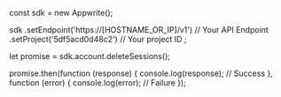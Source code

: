 const sdk = new Appwrite();

sdk
    .setEndpoint('https://[HOSTNAME_OR_IP]/v1') // Your API Endpoint
    .setProject('5df5acd0d48c2') // Your project ID
;

let promise = sdk.account.deleteSessions();

promise.then(function (response) {
    console.log(response); // Success
}, function (error) {
    console.log(error); // Failure
});